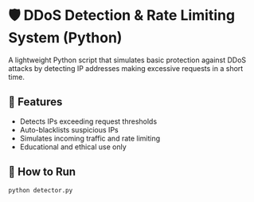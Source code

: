# 🛡️ DDoS Detection & Rate Limiting System (Python)

A lightweight Python script that simulates basic protection against DDoS attacks by detecting IP addresses making excessive requests in a short time.

## 📌 Features
- Detects IPs exceeding request thresholds
- Auto-blacklists suspicious IPs
- Simulates incoming traffic and rate limiting
- Educational and ethical use only

## 🚀 How to Run
```bash
python detector.py
